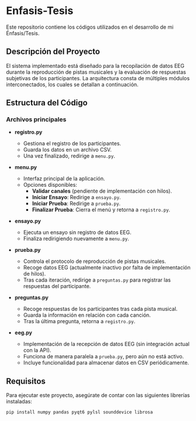 # Enfasis-Tesis
Este repositorio contiene los códigos utilizados en el desarrollo de mi Énfasis/Tesis. 

## Descripción del Proyecto
El sistema implementado está diseñado para la recopilación de datos EEG durante la reproducción de pistas musicales y la evaluación de respuestas subjetivas de los participantes. La arquitectura consta de múltiples módulos interconectados, los cuales se detallan a continuación.

## Estructura del Código

### Archivos principales

- **registro.py**  
  - Gestiona el registro de los participantes.  
  - Guarda los datos en un archivo CSV.  
  - Una vez finalizado, redirige a `menu.py`.

- **menu.py**  
  - Interfaz principal de la aplicación.  
  - Opciones disponibles:
    - **Validar canales** (pendiente de implementación con hilos).  
    - **Iniciar Ensayo**: Redirige a `ensayo.py`.  
    - **Iniciar Prueba**: Redirige a `prueba.py`.  
    - **Finalizar Prueba**: Cierra el menú y retorna a `registro.py`.

- **ensayo.py**  
  - Ejecuta un ensayo sin registro de datos EEG.  
  - Finaliza redirigiendo nuevamente a `menu.py`.

- **prueba.py**  
  - Controla el protocolo de reproducción de pistas musicales.  
  - Recoge datos EEG (actualmente inactivo por falta de implementación de hilos).  
  - Tras cada iteración, redirige a `preguntas.py` para registrar las respuestas del participante.

- **preguntas.py**  
  - Recoge respuestas de los participantes tras cada pista musical.  
  - Guarda la información en relación con cada canción.  
  - Tras la última pregunta, retorna a `registro.py`.

- **eeg.py**  
  - Implementación de la recepción de datos EEG (sin integración actual con la API).  
  - Funciona de manera paralela a `prueba.py`, pero aún no está activo.  
  - Incluye funcionalidad para almacenar datos en CSV periódicamente.

## Requisitos
Para ejecutar este proyecto, asegúrate de contar con las siguientes librerías instaladas:

```bash
pip install numpy pandas pyqt6 pylsl sounddevice librosa
